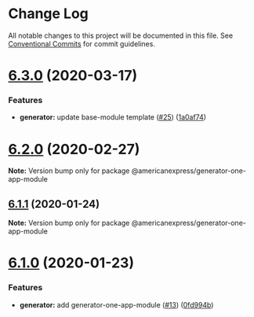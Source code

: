# Change Log

All notable changes to this project will be documented in this file.
See [Conventional Commits](https://conventionalcommits.org) for commit guidelines.

# [6.3.0](https://github.com/americanexpress/one-app-cli/compare/v6.1.1...v6.3.0) (2020-03-17)


### Features

* **generator:** update base-module template ([#25](https://github.com/americanexpress/one-app-cli/issues/25)) ([1a0af74](https://github.com/americanexpress/one-app-cli/commit/1a0af748f94790ceae7b2a87fc827be2d549cf6c))





# [6.2.0](https://github.com/americanexpress/one-app-cli/compare/v6.1.1...v6.2.0) (2020-02-27)

**Note:** Version bump only for package @americanexpress/generator-one-app-module





## [6.1.1](https://github.com/americanexpress/one-app-cli/compare/v6.1.0...v6.1.1) (2020-01-24)

**Note:** Version bump only for package @americanexpress/generator-one-app-module





# [6.1.0](https://github.com/americanexpress/one-app-cli/compare/v6.0.0...v6.1.0) (2020-01-23)


### Features

* **generator:** add generator-one-app-module ([#13](https://github.com/americanexpress/one-app-cli/issues/13)) ([0fd994b](https://github.com/americanexpress/one-app-cli/commit/0fd994b57d2fd9487b31f109f95d13c7e64c14aa))
